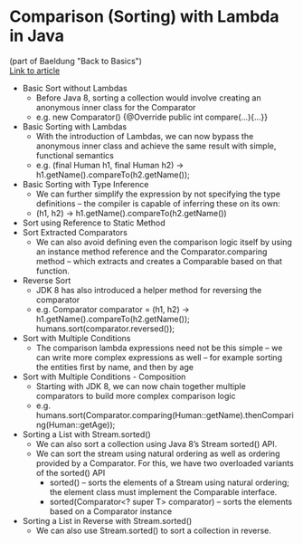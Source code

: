 # Comparison (Sorting) with Lambda in Java  
(part of Baeldung "Back to Basics")  
[Link to article](https://www.baeldung.com/java-8-sort-lambda)  
* Basic Sort without Lambdas
	* Before Java 8, sorting a collection would involve creating an anonymous inner class for the Comparator
	* e.g. new Comparator<Human>() {@Override public int compare(...){...}}
* Basic Sorting with Lambdas
	* With the introduction of Lambdas, we can now bypass the anonymous inner class and achieve the same result with simple, functional semantics
	* e.g. (final Human h1, final Human h2) -> h1.getName().compareTo(h2.getName());
* Basic Sorting with Type Inference	
	* We can further simplify the expression by not specifying the type definitions – the compiler is capable of inferring these on its own:
	* (h1, h2) -> h1.getName().compareTo(h2.getName())
* Sort using Reference to Static Method
* Sort Extracted Comparators
	* We can also avoid defining even the comparison logic itself by using an instance method reference and the Comparator.comparing method – which extracts and creates a Comparable based on that function.
* Reverse Sort
	* JDK 8 has also introduced a helper method for reversing the comparator 
	* e.g. Comparator<Human> comparator = (h1, h2) -> h1.getName().compareTo(h2.getName()); humans.sort(comparator.reversed());
* Sort with Multiple Conditions
	* The comparison lambda expressions need not be this simple – we can write more complex expressions as well – for example sorting the entities first by name, and then by age
* Sort with Multiple Conditions - Composition
	* Starting with JDK 8, we can now chain together multiple comparators to build more complex comparison logic
	* e.g. humans.sort(Comparator.comparing(Human::getName).thenComparing(Human::getAge));
* Sorting a List with Stream.sorted()
	* We can also sort a collection using Java 8’s Stream sorted() API. 
	* We can sort the stream using natural ordering as well as ordering provided by a Comparator. For this, we have two overloaded variants of the sorted() API
		* sorted() – sorts the elements of a Stream using natural ordering; the element class must implement the Comparable interface.
		* sorted(Comparator<? super T> comparator) – sorts the elements based on a Comparator instance
* Sorting a List in Reverse with Stream.sorted()
	* We can also use Stream.sorted() to sort a collection in reverse.
